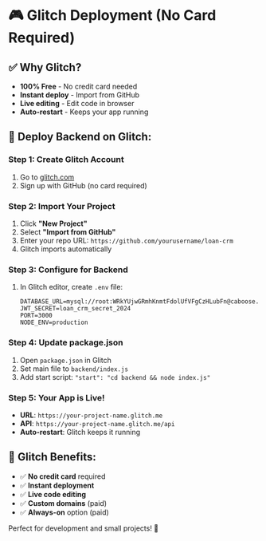 # 🎮 Glitch Deployment (No Card Required)

## ✅ **Why Glitch?**
- **100% Free** - No credit card needed
- **Instant deploy** - Import from GitHub
- **Live editing** - Edit code in browser
- **Auto-restart** - Keeps your app running

## 🚀 **Deploy Backend on Glitch:**

### Step 1: Create Glitch Account
1. Go to [glitch.com](https://glitch.com)
2. Sign up with GitHub (no card required)

### Step 2: Import Your Project
1. Click **"New Project"**
2. Select **"Import from GitHub"**
3. Enter your repo URL: `https://github.com/yourusername/loan-crm`
4. Glitch imports automatically

### Step 3: Configure for Backend
1. In Glitch editor, create `.env` file:
   ```
   DATABASE_URL=mysql://root:WRkYUjwGRmhKnmtFdolUfVFgCzHLubFn@caboose.proxy.rlwy.net:55701/railway
   JWT_SECRET=loan_crm_secret_2024
   PORT=3000
   NODE_ENV=production
   ```

### Step 4: Update package.json
1. Open `package.json` in Glitch
2. Set main file to `backend/index.js`
3. Add start script: `"start": "cd backend && node index.js"`

### Step 5: Your App is Live!
- **URL**: `https://your-project-name.glitch.me`
- **API**: `https://your-project-name.glitch.me/api`
- **Auto-restart**: Glitch keeps it running

## 🎯 **Glitch Benefits:**
- ✅ **No credit card** required
- ✅ **Instant deployment**
- ✅ **Live code editing**
- ✅ **Custom domains** (paid)
- ✅ **Always-on** option (paid)

Perfect for development and small projects! 🚀